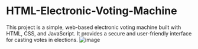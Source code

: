 # HTML-Electronic-Voting-Machine
This project is a simple, web-based electronic voting machine built with HTML, CSS, and JavaScript. It provides a secure and user-friendly interface for casting votes in elections.
![image](https://github.com/user-attachments/assets/29de2a18-0ecb-4ccc-9ac8-661c5ded3621)
